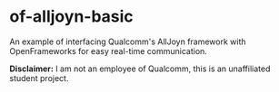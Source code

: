 of-alljoyn-basic
================

An example of interfacing Qualcomm's AllJoyn framework with OpenFrameworks for easy real-time communication.

__Disclaimer:__ I am not an employee of Qualcomm, this is an unaffiliated student project.
